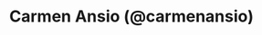 ---
title: Carmen Ansio (@carmenansio)
image: images/team/carmenansio.png
description: Carmen Ansio es especialista en diseño UX/UI y desarrollo frontend. Su trabajo se centra en crear experiencias digitales atractivas y funcionales, compartiendo su conocimiento sobre diseño de interfaces, accesibilidad y usabilidad a través de charlas y contenido educativo.
alt: Imagen de Carmenansio
---